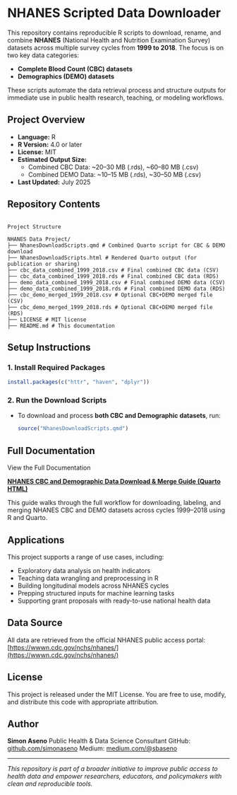 # NHANES Scripted Data Downloader

This repository contains reproducible R scripts to download, rename, and combine **NHANES** (National Health and Nutrition Examination Survey) datasets across multiple survey cycles from **1999 to 2018**. The focus is on two key data categories:

- **Complete Blood Count (CBC) datasets**
- **Demographics (DEMO) datasets**

These scripts automate the data retrieval process and structure outputs for immediate use in public health research, teaching, or modeling workflows.

## Project Overview

- **Language:** R  
- **R Version:** 4.0 or later  
- **License:** MIT  
- **Estimated Output Size:**  
  - Combined CBC Data: ~20–30 MB (.rds), ~60–80 MB (.csv)  
  - Combined DEMO Data: ~10–15 MB (.rds), ~30–50 MB (.csv)  
- **Last Updated:** July 2025

## Repository Contents

```

Project Structure

NHANES Data Project/
├── NhanesDownloadScripts.qmd # Combined Quarto script for CBC & DEMO download
├── NhanesDownloadScripts.html # Rendered Quarto output (for publication or sharing)
├── cbc_data_combined_1999_2018.csv # Final combined CBC data (CSV)
├── cbc_data_combined_1999_2018.rds # Final combined CBC data (RDS)
├── demo_data_combined_1999_2018.csv # Final combined DEMO data (CSV)
├── demo_data_combined_1999_2018.rds # Final combined DEMO data (RDS)
├── cbc_demo_merged_1999_2018.csv # Optional CBC+DEMO merged file (CSV)
├── cbc_demo_merged_1999_2018.rds # Optional CBC+DEMO merged file (RDS)
├── LICENSE # MIT license
├── README.md # This documentation

````

## Setup Instructions

### 1. Install Required Packages

```r
install.packages(c("httr", "haven", "dplyr"))
````

### 2. Run the Download Scripts

* To download and process **both CBC and Demographic datasets**, run:

  ```r
  source("NhanesDownloadScripts.qmd")
  ```
  
## Full Documentation
View the Full Documentation

[**NHANES CBC and Demographic Data Download & Merge Guide (Quarto HTML)**](https://simonaseno.github.io/NHANES/NhanesDownloadScripts.html)

This guide walks through the full workflow for downloading, labeling, and merging NHANES CBC and DEMO datasets across cycles 1999–2018 using R and Quarto.

## Applications

This project supports a range of use cases, including:

* Exploratory data analysis on health indicators
* Teaching data wrangling and preprocessing in R
* Building longitudinal models across NHANES cycles
* Prepping structured inputs for machine learning tasks
* Supporting grant proposals with ready-to-use national health data

## Data Source

All data are retrieved from the official NHANES public access portal:
[https://wwwn.cdc.gov/nchs/nhanes/](https://wwwn.cdc.gov/nchs/nhanes/)

## License

This project is released under the MIT License.
You are free to use, modify, and distribute this code with appropriate attribution.

## Author

**Simon Aseno**
Public Health & Data Science Consultant
GitHub: [github.com/simonaseno](https://github.com/simonaseno)
Medium: [medium.com/@sbaseno](https://medium.com/@sbaseno)


---

*This repository is part of a broader initiative to improve public access to health data and empower researchers, educators, and policymakers with clean and reproducible tools.*

